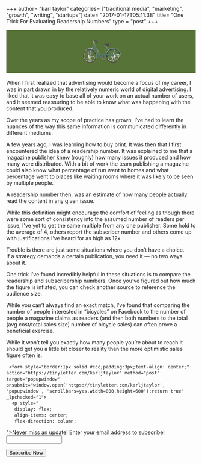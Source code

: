 +++
author= "karl taylor"
categories= ["traditional media", "marketing", "growth", "writing", "startups"]
date= "2017-01-17T05:11:38"
title= "One Trick For Evaluating Readership Numbers"
type = "post"
+++

  ![](https://raw.githubusercontent.com/karljtaylor/kjt/blog/content/assets/024fe-1whqswlo_w8icgytflizyfg.png)  


 When I first realized that advertising would become a focus of my career, I was in part drawn in by the relatively numeric world of digital advertising. I liked that it was easy to base all of your work on an actual number of users, and it seemed reassuring to be able to know what was happening with the content that you produced.

 Over the years as my scope of practice has grown, I’ve had to learn the nuances of the way this same information is communicated differently in different mediums.

 A few years ago, I was learning how to buy print. It was then that I first encountered the idea of a readership number. It was explained to me that a magazine publisher knew (roughly) how many issues it produced and how many were distributed. With a bit of work the team publishing a magazine could also know what percentage of run went to homes and what percentage went to places like waiting rooms where it was likely to be seen by multiple people.

 A readership number then, was an estimate of how many people actually read the content in any given issue.

 While this definition might encourage the comfort of feeling as though there were some sort of consistency into the assumed number of readers per issue, I’ve yet to get the same multiple from any one publisher. Some hold to the average of 4, others report the subscriber number and others come up with justifications I’ve heard for as high as 12x.

 Trouble is there are just some situations where you don’t have a choice.   
If a strategy demands a certain publication, you need it — no two ways about it.

 One trick I’ve found incredibly helpful in these situations is to compare the readership and subscribership numbers. Once you’ve figured out how much the figure is inflated, you can check another source to reference the audience size.

 While you can’t always find an exact match, I’ve found that comparing the number of people interested in “bicycles” on Facebook to the number of people a magazine claims as readers (and then both numbers to the total (avg cost/total sales size) number of bicycle sales) can often prove a beneficial exercise.

 While it won’t tell you exactly how many people you’re about to reach it should get you a little bit closer to reality than the more optimistic sales figure often is.


     <form style="border:1px solid #ccc;padding:3px;text-align: center;" action="https://tinyletter.com/karljtaylor" method="post" target="popupwindow" onsubmit="window.open('https://tinyletter.com/karljtaylor', 'popupwindow', 'scrollbars=yes,width=800,height=600');return true" _lpchecked="1">
      <p style="
       display: flex;
       align-items: center;
       flex-direction: column;
   "><label for="tlemail">Never miss an update! Enter your email address to subscribe!</label>
        <input type="text" name="email" id="tlemail" style="
       width: 140px;
   "></p>
      <input type="hidden" value="1" name="embed"><input type="submit" value="Subscribe Now">
   </form>
